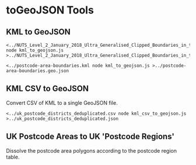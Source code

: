 # toGeoJSON Tools

## KML to GeoJSON

```
<../NUTS_Level_2_January_2018_Ultra_Generalised_Clipped_Boundaries_in_the_United_Kingdom.kml node kml_to_geojson.js >../NUTS_Level_2_January_2018_Ultra_Generalised_Clipped_Boundaries_in_the_United_Kingdom.geo.json

<../postcode-area-boundaries.kml node kml_to_geojson.js >../postcode-area-boundaries.geo.json
```

## KML CSV to GeoJSON

Convert CSV of KML to a single GeoJSON file.

```
<../uk_postcode_districts_deduplicated.csv node kml_csv_to_geojson.js >../uk_postcode_districts_deduplicated.json
```

## UK Postcode Areas to UK 'Postcode Regions'

Dissolve the postcode area polygons according to the postcode region table.
